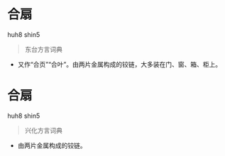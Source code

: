 # 合扇
huh8 shin5
> 东台方言词典
- 又作“合页”“合叶”。由两片金属构成的铰链，大多装在门、窗、箱、柜上。

# 合扇
huh8 shin5
> 兴化方言词典
- 由两片金属构成的铰链。
